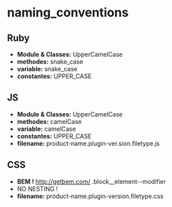 # naming_conventions

## Ruby

* **Module & Classes:**     UpperCamelCase
* **methodes:**             snake_case
* **variable:**             snake_case
* **constantes:**           UPPER_CASE

## JS

* **Module & Classes:**     UpperCamelCase
* **methodes:**             camelCase
* **variable:**             camelCase
* **constantes:**           UPPER_CASE
* **filename:**             product-name.plugin-ver.sion.filetype.js

## CSS

* **BEM !**         http://getbem.com/            .block__element--modifier
* NO NESTING !
* **filename:**                      product-name.plugin-version.filetype.css
